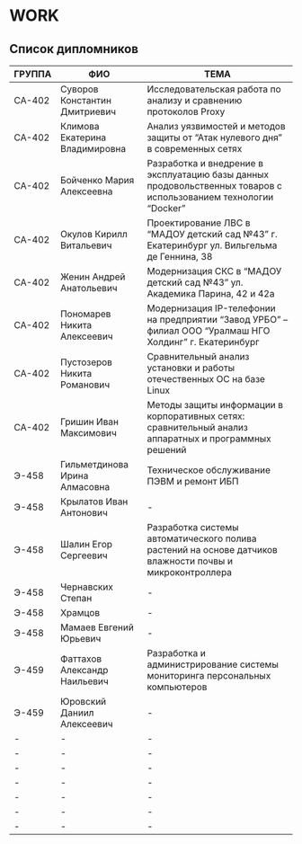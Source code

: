 # WORK
## Список дипломников

|ГРУППА|ФИО|ТЕМА|
|---|---|---|
|СА-402|Суворов Константин Дмитриевич|Исследовательская работа по анализу и сравнению протоколов Proxy|
|СА-402|Климова Екатерина Владимировна|Анализ уязвимостей и методов защиты от “Атак нулевого дня” в современных сетях|
|СА-402|Бойченко Мария Алексеевна|Разработка и внедрение в эксплуатацию базы данных продовольственных товаров с использованием технологии “Docker”|
|СА-402|Окулов Кирилл Витальевич|Проектирование ЛВС в “МАДОУ детский сад №43” г. Екатеринбург ул. Вильгельма де Геннина, 38|
|СА-402|Женин Андрей Анатольевич|Модернизация СКС в “МАДОУ детский сад №43” ул. Академика Парина, 42 и 42а|
|СА-402|Пономарев Никита Алексеевич|Модернизация IP-телефонии на предприятии “Завод УРБО” – филиал ООО “Уралмаш НГО Холдинг” г. Екатеринбург|
|СА-402|Пустозеров Никита Романович|Сравнительный анализ установки и работы отечественных ОС на базе Linux|
|СА-402|Гришин Иван Максимович|Методы защиты информации в корпоративных сетях: сравнительный анализ аппаратных и программных решений|
|Э-458|Гильметдинова Ирина Алмасовна|Техническое обслуживание ПЭВМ и ремонт ИБП|
|Э-458|Крылатов Иван Антонович|-|
|Э-458|Шалин Егор Сергеевич|Разработка системы автоматического полива растений на основе датчиков влажности почвы и микроконтроллера|
|Э-458|Чернавских Степан|-|
|Э-458|Храмцов|-|
|Э-458|Мамаев Евгений Юрьевич|-|
|Э-459|Фаттахов Александр Наильевич|Разработка и администрирование системы мониторинга персональных компьютеров|
|Э-459|Юровский Даниил Алексеевич|-|
|-|-|-|
|-|-|-|
|-|-|-|
|-|-|-|
|-|-|-|
|-|-|-|
|-|-|-|